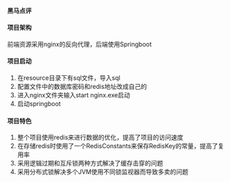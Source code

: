 #### 黑马点评

#### 项目架构
前端资源采用nginx的反向代理，后端使用Springboot

#### 项目启动
1. 在resource目录下有sql文件，导入sql
2. 配置文件中的数据库密码和redis地址改成自己的
3. 进入nginx文件夹输入start nginx.exe启动
4. 启动springboot

#### 项目特色
1. 整个项目使用redis来进行数据的优化，提高了项目的访问速度
2. 在存储redis时使用了一个RedisConstants来保存RedisKey的常量，提高了复用率
3. 采用逻辑过期和互斥锁两种方式解决了缓存击穿的问题
4. 采用分布式锁解决多个JVM使用不同锁监视器而导致多卖的问题